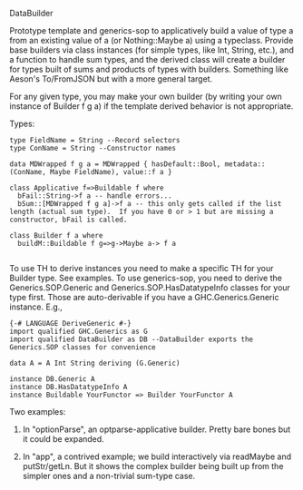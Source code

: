 DataBuilder

Prototype template and generics-sop to applicatively build a value of type a from an existing value of a (or Nothing::Maybe a) using a typeclass.  Provide base builders via class instances (for simple types, like Int, String, etc.), and a function to handle sum types, and the derived class will create a builder for types built of sums and products of types with builders.  Something like Aeson's To/FromJSON but with a more general target.

For any given type, you may make your own builder (by writing your own instance of Builder f g a) if the template derived behavior is not appropriate.


Types:

```
type FieldName = String --Record selectors
type ConName = String --Constructor names

data MDWrapped f g a = MDWrapped { hasDefault::Bool, metadata::(ConName, Maybe FieldName), value::f a }

class Applicative f=>Buildable f where
  bFail::String->f a -- handle errors...
  bSum::[MDWrapped f g a]->f a -- this only gets called if the list length (actual sum type).  If you have 0 or > 1 but are missing a constructor, bFail is called.

class Builder f a where
  buildM::Buildable f g=>g->Maybe a-> f a


```

To use TH to derive instances you need to make a specific TH for your Builder type.  See examples.
To use generics-sop, you need to derive the Generics.SOP.Generic and Generics.SOP.HasDatatypeInfo classes for your type first.  Those are auto-derivable if you have a GHC.Generics.Generic instance. E.g.,

```
{-# LANGUAGE DeriveGeneric #-}
import qualified GHC.Generics as G
import qualified DataBuilder as DB --DataBuilder exports the Generics.SOP classes for convenience

data A = A Int String deriving (G.Generic)

instance DB.Generic A
instance DB.HasDatatypeInfo A
instance Buildable YourFunctor => Builder YourFunctor A

```


Two examples:

1. In "optionParse", an optparse-applicative builder.  Pretty bare bones but it could be expanded.

2. In "app", a contrived example; we build interactively via readMaybe and putStr/getLn. But it shows the complex builder being built up from the simpler ones and a non-trivial sum-type case.

